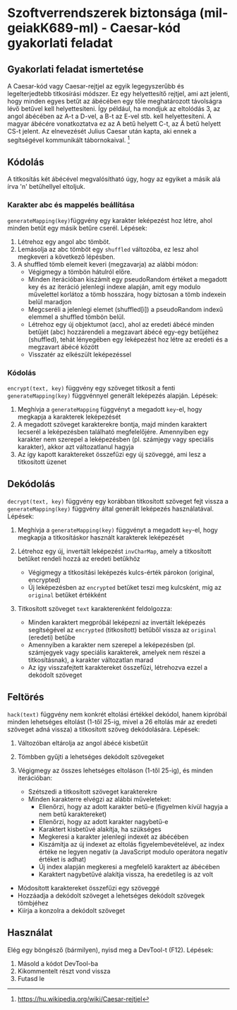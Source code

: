 #   Szoftverrendszerek biztonsága (mil-geiakK689-ml) - Caesar-kód gyakorlati feladat

## Gyakorlati feladat ismertetése
A Caesar-kód vagy Caesar-rejtjel az egyik legegyszerűbb és legelterjedtebb titkosírási módszer. Ez egy helyettesítő rejtjel, ami azt jelenti, hogy minden egyes betűt az ábécében egy tőle meghatározott távolságra lévő betűvel kell helyettesíteni. Így például, ha mondjuk az eltolódás 3, az angol ábécében az A-t a D-vel, a B-t az E-vel stb. kell helyettesíteni. A magyar ábécére vonatkoztatva ez az A betű helyett C-t, az Á betű helyett CS-t jelent. Az elnevezését Julius Caesar után kapta, aki ennek a segítségével kommunikált tábornokaival. [^1]


## Kódolás

A titkosítás két ábécével megvalósítható úgy, hogy az egyiket a másik alá írva 'n' betűhellyel eltoljuk.

### Karakter abc és mappelés beállítása
```generateMapping(key)```függvény egy karakter leképezést hoz létre, ahol minden betűt egy másik betűre cserél. Lépések:

1. Létrehoz egy angol abc tömböt.
2. Lemásolja az abc tömböt egy ```shuffled``` változóba, ez lesz ahol megkeveri a következő lépésben.
3. A shuffled tömb elemeit keveri (megzavarja) az alábbi módon:
    - Végigmegy a tömbön hátulról előre.
    - Minden iterációban kiszámít egy pseudoRandom értéket a megadott key és az iteráció jelenlegi indexe alapján, amit egy modulo művelettel korlátoz a tömb hosszára, hogy biztosan a tömb indexein belül maradjon
    - Megcseréli a jelenlegi elemet (shuffled[i]) a pseudoRandom indexű elemmel a shuffled tömbön belül.
    - Létrehoz egy új objektumot (acc), ahol az eredeti ábécé minden betűjét (abc) hozzárendeli a megzavart ábécé egy-egy betűjéhez (shuffled), tehát lényegében egy leképezést hoz létre az eredeti és a megzavart ábécé között
    - Visszatér az elkészült leképezéssel

### Kódolás

```encrypt(text, key)``` függvény egy szöveget titkosít a fenti ```generateMapping(key)``` függvénnyel generált leképezés alapján. Lépések:

1. Meghívja a ```generateMapping``` függvényt a megadott ```key```-el, hogy megkapja a karakterek leképezését
2. A megadott szöveget karakterekre bontja, majd minden karaktert lecserél a leképezésben található megfelelőjére. Amennyiben egy karakter nem szerepel a leképezésben (pl. számjegy vagy speciális karakter), akkor azt változatlanul hagyja
3. Az így kapott karaktereket összefűzi egy új szöveggé, ami lesz a titkosított üzenet

## Dekódolás

```decrypt(text, key)``` függvény egy korábban titkosított szöveget fejt vissza a ```generateMapping(key)``` függvény által generált leképezés használatával. Lépések:

1. Meghívja a ```generateMapping(key)``` függvényt a megadott ```key```-el, hogy megkapja a titkosításkor használt karakterek leképezését

2. Létrehoz egy új, invertált leképezést ```invCharMap```, amely a titkosított betűket rendeli hozzá az eredeti betűkhöz
    - Végigmegy a titkosítási leképezés kulcs-érték párokon (original, encrypted)
    - Új leképezésben az ```encrypted``` betűket teszi meg kulcsként, míg az ```original``` betűket értékként

3. Titkosított szöveget ```text``` karakterenként feldolgozza:
    - Minden karaktert megpróbál leképezni az invertált leképezés segítségével az ```encrypted``` (titkosított) betűből vissza az ```original``` (eredeti) betűbe
    - Amennyiben a karakter nem szerepel a leképezésben (pl. számjegyek vagy speciális karakterek, amelyek nem részei a titkosításnak), a karakter változatlan marad
    - Az így visszafejtett karaktereket összefűzi, létrehozva ezzel a dekódolt szöveget

## Feltörés
```hack(text)```  függvény nem konkrét eltolási értékkel dekódol, hanem kipróbál minden lehetséges eltolást (1-től 25-ig, mivel a 26 eltolás már az eredeti szöveget adná vissza) a titkosított szöveg dekódolására. Lépések:

1. Változóban eltárolja az angol ábécé kisbetűit

2. Tömbben gyűjti a lehetséges dekódolt szövegeket

3. Végigmegy az összes lehetséges eltoláson (1-től 25-ig), és minden iterációban:
    - Szétszedi a titkosított szöveget karakterekre
    - Minden karakterre elvégzi az alábbi műveleteket:
        - Ellenőrzi, hogy az adott karakter betű-e (figyelmen kívül hagyja a nem betű karaktereket)
        - Ellenőrzi, hogy az adott karakter nagybetű-e
        - Karaktert kisbetűvé alakítja, ha szükséges
        - Megkeresi a karakter jelenlegi indexét az ábécében
        - Kiszámítja az új indexet az eltolás figyelembevételével, az index értéke ne legyen negatív (a JavaScript modulo operátora negatív értéket is adhat)
        - Új index alapján megkeresi a megfelelő karaktert az ábécében
        - Karaktert nagybetűvé alakítja vissza, ha eredetileg is az volt
- Módosított karaktereket összefűzi egy szöveggé
- Hozzáadja a dekódolt szöveget a lehetséges dekódolt szövegek tömbjéhez
- Kiírja a konzolra a dekódolt szöveget

## Használat
Elég egy böngésző (bármilyen), nyisd meg a DevTool-t (F12). Lépések:

1. Másold a kódot DevTool-ba
2. Kikommentelt részt vond vissza
3. Futasd le

[^1]: https://hu.wikipedia.org/wiki/Caesar-rejtjel